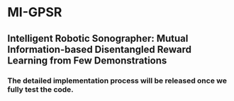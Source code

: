 # MI-GPSR
## Intelligent Robotic Sonographer: Mutual Information-based Disentangled Reward Learning from Few Demonstrations
### The detailed implementation process will be released once we fully test the code. 
